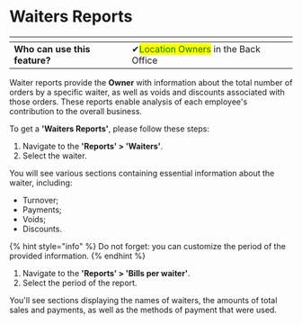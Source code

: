 # Waiters Reports

<table data-card-size="large" data-view="cards" data-full-width="false"><thead><tr><th></th><th></th><th></th></tr></thead><tbody><tr><td><strong>Who can use this feature?</strong></td><td><span data-gb-custom-inline data-tag="emoji" data-code="2714">✔</span><mark style="color:green;">Location Owners</mark> in the Back Office</td><td></td></tr></tbody></table>

Waiter reports provide the **Owner** with information about the total number of orders by a specific waiter, as well as voids and discounts associated with those orders. These reports enable analysis of each employee's contribution to the overall business.

To get a **'Waiters Reports'**, please follow these steps:

1. Navigate to the **'Reports' > 'Waiters'**.
2. Select the waiter.

You will see various sections containing essential information about the waiter, including:

* Turnover;
* Payments;
* Voids;
* Discounts.&#x20;

{% hint style="info" %}
Do not forget: you can customize the period of the provided information.
{% endhint %}

1. Navigate to the **'Reports' > 'Bills per waiter'**.
2. Select the period of the report.

You'll see sections displaying the names of waiters, the amounts of total sales and payments, as well as the methods of payment that were used.
